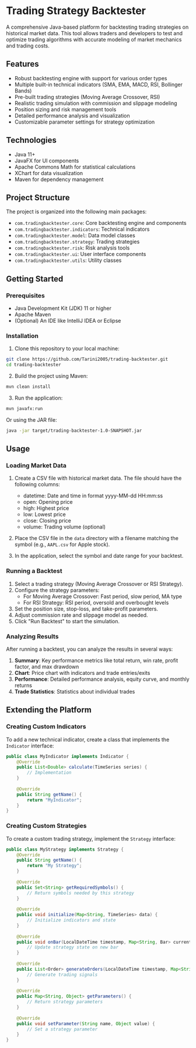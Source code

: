 # Trading Strategy Backtester

A comprehensive Java-based platform for backtesting trading strategies on historical market data. This tool allows traders and developers to test and optimize trading algorithms with accurate modeling of market mechanics and trading costs.

## Features

- Robust backtesting engine with support for various order types
- Multiple built-in technical indicators (SMA, EMA, MACD, RSI, Bollinger Bands)
- Pre-built trading strategies (Moving Average Crossover, RSI)
- Realistic trading simulation with commission and slippage modeling
- Position sizing and risk management tools
- Detailed performance analysis and visualization
- Customizable parameter settings for strategy optimization

## Technologies

- Java 11+
- JavaFX for UI components
- Apache Commons Math for statistical calculations
- XChart for data visualization
- Maven for dependency management

## Project Structure

The project is organized into the following main packages:

- `com.tradingbacktester.core`: Core backtesting engine and components
- `com.tradingbacktester.indicators`: Technical indicators
- `com.tradingbacktester.model`: Data model classes
- `com.tradingbacktester.strategy`: Trading strategies
- `com.tradingbacktester.risk`: Risk analysis tools
- `com.tradingbacktester.ui`: User interface components
- `com.tradingbacktester.utils`: Utility classes

## Getting Started

### Prerequisites

- Java Development Kit (JDK) 11 or higher
- Apache Maven
- (Optional) An IDE like IntelliJ IDEA or Eclipse

### Installation

1. Clone this repository to your local machine:

```bash
git clone https://github.com/Tarini2005/trading-backtester.git
cd trading-backtester
```

2. Build the project using Maven:

```bash
mvn clean install
```

3. Run the application:

```bash
mvn javafx:run
```

Or using the JAR file:

```bash
java -jar target/trading-backtester-1.0-SNAPSHOT.jar
```

## Usage

### Loading Market Data

1. Create a CSV file with historical market data. The file should have the following columns:
   - datetime: Date and time in format yyyy-MM-dd HH:mm:ss
   - open: Opening price
   - high: Highest price
   - low: Lowest price
   - close: Closing price
   - volume: Trading volume (optional)

2. Place the CSV file in the `data` directory with a filename matching the symbol (e.g., `AAPL.csv` for Apple stock).

3. In the application, select the symbol and date range for your backtest.

### Running a Backtest

1. Select a trading strategy (Moving Average Crossover or RSI Strategy).
2. Configure the strategy parameters:
   - For Moving Average Crossover: Fast period, slow period, MA type
   - For RSI Strategy: RSI period, oversold and overbought levels
3. Set the position size, stop-loss, and take-profit parameters.
4. Adjust commission rate and slippage model as needed.
5. Click "Run Backtest" to start the simulation.

### Analyzing Results

After running a backtest, you can analyze the results in several ways:

1. **Summary**: Key performance metrics like total return, win rate, profit factor, and max drawdown
2. **Chart**: Price chart with indicators and trade entries/exits
3. **Performance**: Detailed performance analysis, equity curve, and monthly returns
4. **Trade Statistics**: Statistics about individual trades

## Extending the Platform

### Creating Custom Indicators

To add a new technical indicator, create a class that implements the `Indicator` interface:

```java
public class MyIndicator implements Indicator {
    @Override
    public List<Double> calculate(TimeSeries series) {
        // Implementation
    }
    
    @Override
    public String getName() {
        return "MyIndicator";
    }
}
```

### Creating Custom Strategies

To create a custom trading strategy, implement the `Strategy` interface:

```java
public class MyStrategy implements Strategy {
    @Override
    public String getName() {
        return "My Strategy";
    }
    
    @Override
    public Set<String> getRequiredSymbols() {
        // Return symbols needed by this strategy
    }
    
    @Override
    public void initialize(Map<String, TimeSeries> data) {
        // Initialize indicators and state
    }
    
    @Override
    public void onBar(LocalDateTime timestamp, Map<String, Bar> currentBars, Portfolio portfolio) {
        // Update strategy state on new bar
    }
    
    @Override
    public List<Order> generateOrders(LocalDateTime timestamp, Map<String, Bar> currentBars, Portfolio portfolio) {
        // Generate trading signals
    }
    
    @Override
    public Map<String, Object> getParameters() {
        // Return strategy parameters
    }
    
    @Override
    public void setParameter(String name, Object value) {
        // Set a strategy parameter
    }
}
```

